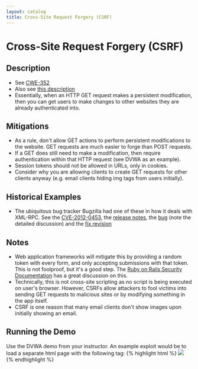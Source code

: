 ```yaml
---
layout: catalog
title: Cross-Site Request Forgery (CSRF)
---
```

Cross-Site Request Forgery (CSRF)
=================================

Description
-----------

* See [CWE-352](http://cwe.mitre.org/data/definitions/352.html)
* Also see [this description](http://www.cgisecurity.com/csrf-faq.html)
* Essentially, when an HTTP GET request makes a persistent modification, then you can get users to make changes to other websites they are already authenticated into. 

Mitigations
-----------
* As a rule, don't allow GET actions to perform persistent modifications to the website. GET requests are much easier to forge than POST requests.
* If a GET does still need to make a modification, then require authentication within that HTTP request (see DVWA as an example).
* Session tokens should not be allowed in URLs, only in cookies.
* Consider why you are allowing clients to create GET requests for other clients anyway (e.g. email clients hiding img tags from users initially). 

Historical Examples
-------------------
* The ubiquitous bug tracker Bugzilla had one of these in how it deals with XML-RPC. See the [CVE-2012-0453](http://cve.mitre.org/cgi-bin/cvename.cgi?name=CVE-2012-0453), the [release notes](http://www.bugzilla.org/security/4.0.4/), the [bug](https://bugzilla.mozilla.org/show_bug.cgi?id=725663) (note the detailed discussion) and the [fix revision](http://bzr.mozilla.org/bugzilla/trunk/revision/8124)
 
Notes
-----
* Web application frameworks will mitigate this by providing a random token with every form, and only accepting submissions with that token. This is not foolproof, but it's a good step. The [Ruby on Rails Security Documentation](http://guides.rubyonrails.org/security.html#cross-site-request-forgery-csrf) has a great discussion on this.
* Technically, this is not cross-site scripting as no script is being executed on user's browser. However, CSRFs allow attackers to fool victims into sending GET requests to malicious sites or by modifying something in the app itself.
* CSRF is one reason that many email clients don't show images upon initially showing an email.

Running the Demo
----------------
Use the DVWA demo from your instructor. An example exploit would be to load a separate html page with the following tag:
{% highlight html %}
<img src="http://127.0.0.1/dvwa/vulnerabilities/csrf/?password_new=12345&password_conf=12345&Change=Change#"> 
{% endhighlight %}

